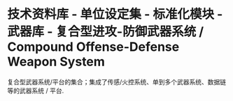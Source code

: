 # 技术资料库 - 单位设定集 - 标准化模块 - 武器库 - 复合型进攻-防御武器系统 / Compound Offense-Defense Weapon System

复合型武器系统/平台的集合；集成了传感/火控系统、单到多个武器系统、数据链等的武器系统 / 平台.
